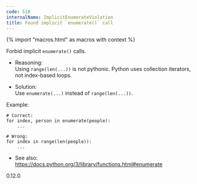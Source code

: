 ```yaml
---
code: 518
internalName: ImplicitEnumerateViolation
title: Found implicit `enumerate()` call
---
```


{% import "macros.html" as macros with context %}

Forbid implicit `enumerate()` calls.

  - Reasoning:  
    Using `range(len(...))` is not pythonic. Python uses collection
    iterators, not index-based loops.

  - Solution:  
    Use `enumerate(...)` instead of `range(len(...))`.

Example:

    # Correct:
    for index, person in enumerate(people):
        ...
    
    # Wrong:
    for index in range(len(people)):
        ...

  - See also:  
    <https://docs.python.org/3/library/functions.html#enumerate>

<div class="versionadded">

0.12.0

</div>